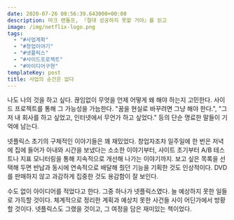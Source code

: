 ```yaml
---
date: 2020-07-26 08:56:39.643000+00:00
description: 마크 랜돌프, 『절대 성공하지 못할 거야』를 읽고
image: /img/netflix-logo.png
tags:
  - "#사업계획"
  - "#창업이야기"
  - "#넷플릭스"
  - "#사이드프로젝트"
  - "#아이디어구현"
templateKey: post
title: 사업의 순간은 없다
---
```


나도 나의 것을 하고 싶다. 끊임없이 무엇을 언제 어떻게 왜 해야 하는지 고민한다. 사이드 프로젝트를 통해 그 가능성을 가늠한다. "꿈을 현실로 바꾸려면 그냥 해야 한다.", "그저 내 회사를 하고 싶었고, 인터넷에서 무언가 하고 싶었다." 등의 단순 명료한 말들이 기억에 남는다.

넷플릭스 초기의 구체적인 이야기들은 꽤 재밌었다. 창업자조차 일주일에 한 번은 저녁에 집에 들어가 아내와 시간을 보냈다는 소소한 이야기부터, 사이트 초기부터 A/B 테스트나 지표 모니터링을 통해 지속적으로 개선해 나가는 이야기까지. 보고 싶은 목록을 선택해 두면 반납과 동시에 연속적으로 배달해 줬던 기능을 기획한 것도 인상적이다. DVD를 판매하지 않고 과감하게 집중한 것도 용감함이 잘 보인다.

수도 없이 아이디어를 적었다고 한다. 그중 하나가 넷플릭스였다. 늘 예상하지 못한 일들로 가득할 것이다. 체계적으로 정리한 계획과 예상치 못한 사건들 사이 어딘가에서 방황할 것이다. 넷플릭스도 그랬을 것이고, 그 여정을 담은 재미있는 책이었다.